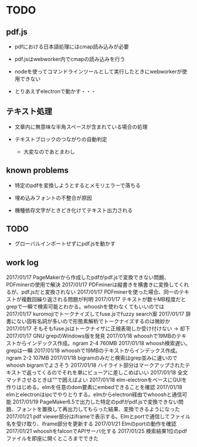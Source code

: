 # TODO

## pdf.js
- pdfにおける日本語処理にはcmap読み込みが必要

- pdf.jsはwebworker内でcmapの読み込みを行う

- nodeを使ってコマンドラインツールとして実行したときにwebworkerが使用できない

- とりあえずelectronで動かす・・・

## テキスト処理
- 文章内に無意味な半角スペースが含まれている場合の処理

- テキストブロックのつながりの自動判定
  + 大変なのであとまわし

## known problems
- 特定のpdfを変換しようとするとメモリエラーで落ちる
 + 埋め込みフォントの不整合が原因

- 機種依存文字がときどき化けてテキスト出力される

## TODO
- グローバルインポートせずにpdf.jsを動かす

## work log
2017/01/17 PageMakerから作成したpdfがpdf.jsで変換できない問題、PDFminerの使用で解決
2017/01/17 PDFminerは縦書きを横書きに変換してくれるが、pdf.jsだと変換されない
2017/01/17 PDFminerを使った場合、同一のテキストが複数回繰り返される問題が判明
2017/01/17 テキストが数十MB程度だとgrepで一瞬で検索可能とわかる。whooshを使わなくてもいいのでは
2017/01/17 kuromojiでトークナイズしてfuse.jsでfuzzy search案
2017/01/17 辞書にない固有名詞が多いので形態素解析でトークナイズするのは微妙か
2017/01/17 そもそもfuse.jsはトークナイザに正規表現しか受け付けない -> 却下
2017/01/17 GNU grepのWindows版を発見
2017/01/18 whooshで19MBのテキストからインデックス作成。ngram 2-4 760MB
2017/01/18 whoosh検索遅い。grepは一瞬
2017/01/18 whooshで19MBのテキストからインデックス作成。ngram 2-2 107MB
2017/01/18 bigramのみだと検索はgrep並みに速いのでwhoosh bigramでよさそう
2017/01/18 ハイライト部分はマークアップされたテキストで返ってくるのでそれを単にビューアに差しこめばいい
2017/01/18 全文マッチさせるときは""で囲えばよい
2017/01/18 elm-electronをベースにGUIを作りはじめる。elmを任意のdom要素にembedできることを確認
2017/01/18 elmとelectronはipcでやりとりする。elmからelectron経由でwhooshと通信可能
2017/01/19 PageMaker6.5で出力した特定のpdfがpdf.jsで変換できない問題、フォントを置換して再出力してもらった結果、変換できるようになった
2017/01/21 pdf viewer部分はiframeで表示する。Elmとportで通信してファイル名を受け取り、iframe部分を更新する
2017/01/21 Elmのportの動作を確認
2017/01/21 whooshをfalconでAPIサーバ化する
2017/01/25 検索結果1位のpdfファイルを即座に開くところまでできた
